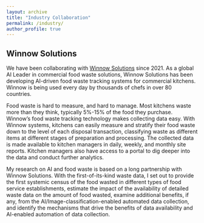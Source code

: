 ```yaml
---
layout: archive
title: "Industry Collaboration"
permalink: /industry/
author_profile: true
---
```


## Winnow Solutions
We have been collaborating with [Winnow Solutions](https://www.winnowsolutions.com/) since 2021. As a global AI Leader in commercial food waste solutions, Winnow Solutions has been developing AI-driven food waste tracking systems for commercial kitchens. Winnow is being used every day by thousands of chefs in over 80 countries. 

Food waste is hard to measure, and hard to manage. Most kitchens waste more than they think, typically 5%-15% of the food they purchase. Winnow’s food waste tracking technology makes collecting data easy. With Winnow systems, kitchens can easily measure and stratify their food waste down to the level of each disposal transaction, classifying waste as different items at different stages of preparation and processing. The collected data is made available to kitchen managers in daily, weekly, and monthly site reports. Kitchen managers also have access to a portal to dig deeper into the data and conduct further analytics. 

My research on AI and food waste is based on a long partnership with Winnow Solutions. With the first-of-its-kind waste data, I set out to provide the first systemic census of the food wasted in different types of food service establishments, estimate the impact of the availability of detailed waste data on the amount of food wasted, examine additional benefits, if any, from the AI/Image-classification-enabled automated data collection, and identify the mechanisms that drive the benefits of data availability and AI-enabled automation of data collection.

